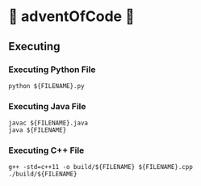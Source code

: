 # 🎄 adventOfCode 🎄

## Executing
### Executing Python File 
```
python ${FILENAME}.py
```

### Executing Java File
```
javac ${FILENAME}.java
java ${FILENAME}
```

### Executing C++ File
```
g++ -std=c++11 -o build/${FILENAME} ${FILENAME}.cpp
./build/${FILENAME}
```
